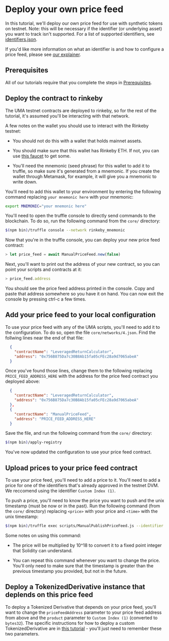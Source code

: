 # Deploy your own price feed

In this tutorial, we'll deploy our own price feed for use with synthetic tokens on testnet. Note: this will be
necessary if the identifier (or underlying asset) you want to track isn't supported. For a list of supported
identifiers, see [identifiers.json](https://github.com/UMAprotocol/protocol/blob/master/core/config/identifiers.json).

If you'd like more information on what an identifier is and how to configure a price feed, please see
[our explainer](../explainers/price-feed-configuration.md).

## Prerequisites

All of our tutorials require that you complete the steps in [Prerequisites](./prerequisites.md).

## Deploy the contract to rinkeby

The UMA testnet contracts are deployed to rinkeby, so for the rest of the tutorial, it's assumed you'll be interacting
with that network.

A few notes on the wallet you should use to interact with the Rinkeby testnet:

- You should not do this with a wallet that holds mainnet assets.

- You should make sure that this wallet has Rinkeby ETH. If not, you can use [this faucet](https://faucet.rinkeby.io/)
to get some.

- You'll need the mnemonic (seed phrase) for this wallet to add it to truffle, so make sure it's generated from a
mnemonic. If you create the wallet through Metamask, for example, it will give you a mnemonic to write down.

You'll need to add this wallet to your environment by entering the following command replacing `your mnemonic here`
with your mnemonic:

```bash
export MNEMONIC="your mnemonic here"
```

You'll need to open the truffle console to directly send commands to the blockchain. To do so, run the following
command from the `core/` directory:

```bash
$(npm bin)/truffle console --network rinkeby_mnemonic
```

Now that you're in the truffle console, you can deploy your new price feed contract:
```js
> let price_feed = await ManualPriceFeed.new(false)
```

Next, you'll want to print out the address of your new contract, so you can point your scripts and contracts at it:
```js
> price_feed.address
```

You should see the price feed address printed in the console. Copy and paste that address somewhere so you have it on
hand. You can now exit the console by pressing ctrl-c a few times.

## Add your price feed to your local configuration

To use your price feed with any of the UMA scripts, you'll need to add it to the configuration. To do so, open the file
`core/networks/4.json`. Find the follwing lines near the end of that file:

```json
  {
    "contractName": "LeveragedReturnCalculator",
    "address": "0x756B875Da7c30B8Ab15fa05cFEc28a9d7065abeA"
  }
```

Once you've found those lines, change them to the following replacing `PRICE_FEED_ADDRESS_HERE` with the address for
the price feed contract you deployed above:
```json
  {
    "contractName": "LeveragedReturnCalculator",
    "address": "0x756B875Da7c30B8Ab15fa05cFEc28a9d7065abeA"
  },
  {
    "contractName": "ManualPriceFeed",
    "address": "PRICE_FEED_ADDRESS_HERE"
  }
```

Save the file, and run the following command from the `core/` directory:
```bash
$(npm bin)/apply-registry
```

You've now updated the configuration to use your price feed contract.

## Upload prices to your price feed contract

To use your price feed, you'll need to add a price to it. You'll need to add a price for one of the identifiers that's
already approved in the testnet DVM. We reccomend using the identifier `Custom Index (1)`.

To push a price, you'll need to know the price you want to push and the unix timestamp (must be now or in the past).
Run the following command (from the `core/` directory) replacing `<price>` with your price and `<time>` with the unix
timestamp:
```bash
$(npm bin)/truffle exec scripts/ManualPublishPriceFeed.js --identifier 'Custom Index (1)' --price <price> --time <time> --network=rinkeby_mnemonic
```

Some notes on using this command:

- The price will be multiplied by 10^18 to convert it to a fixed point integer that Solidity can understand.

- You can repeat this command whenever you want to change the price. You'll only need to make sure that the timestamp
is greater than the previous timestamp you provided, but not in the future.

## Deploy a TokenizedDerivative instance that deplends on this price feed

To deploy a Tokenized Derivative that depends on your price feed, you'll want to change the `priceFeedAddress`
parameter to your price feed address from above and the `product` parameter to `Custom Index (1)` (converted to
`bytes32`). The specific instructions for how to deploy a custom TokenizedDerivative are in
[this tutorial](./customizing-tokens-via-cli.md) - you'll just need to remember these two parameters.
